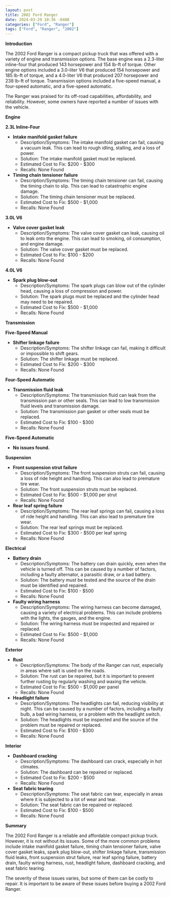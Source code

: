 ```yaml
---
layout: post
title: 2002 Ford Ranger
date: 2024-03-29 10:36 -0400
categories: ["Ford", "Ranger"]
tags: ["Ford", "Ranger", "2002"]
---
```

**Introduction**

The 2002 Ford Ranger is a compact pickup truck that was offered with a variety of engine and transmission options. The base engine was a 2.3-liter inline-four that produced 143 horsepower and 154 lb-ft of torque. Other engine options included a 3.0-liter V6 that produced 154 horsepower and 185 lb-ft of torque, and a 4.0-liter V6 that produced 207 horsepower and 238 lb-ft of torque. Transmission options included a five-speed manual, a four-speed automatic, and a five-speed automatic.

The Ranger was praised for its off-road capabilities, affordability, and reliability. However, some owners have reported a number of issues with the vehicle.

**Engine**

**2.3L Inline-Four**

* **Intake manifold gasket failure**
    * Description/Symptoms: The intake manifold gasket can fail, causing a vacuum leak. This can lead to rough idling, stalling, and a loss of power.
    * Solution: The intake manifold gasket must be replaced.
    * Estimated Cost to Fix: $200 - $300
    * Recalls: None Found
* **Timing chain tensioner failure**
    * Description/Symptoms: The timing chain tensioner can fail, causing the timing chain to slip. This can lead to catastrophic engine damage.
    * Solution: The timing chain tensioner must be replaced.
    * Estimated Cost to Fix: $500 - $1,000
    * Recalls: None Found

**3.0L V6**

* **Valve cover gasket leak**
    * Description/Symptoms: The valve cover gasket can leak, causing oil to leak onto the engine. This can lead to smoking, oil consumption, and engine damage.
    * Solution: The valve cover gasket must be replaced.
    * Estimated Cost to Fix: $100 - $200
    * Recalls: None Found

**4.0L V6**

* **Spark plug blow-out**
    * Description/Symptoms: The spark plugs can blow out of the cylinder head, causing a loss of compression and power.
    * Solution: The spark plugs must be replaced and the cylinder head may need to be repaired.
    * Estimated Cost to Fix: $500 - $1,000
    * Recalls: None Found

**Transmission**

**Five-Speed Manual**

* **Shifter linkage failure**
    * Description/Symptoms: The shifter linkage can fail, making it difficult or impossible to shift gears.
    * Solution: The shifter linkage must be replaced.
    * Estimated Cost to Fix: $200 - $300
    * Recalls: None Found

**Four-Speed Automatic**

* **Transmission fluid leak**
    * Description/Symptoms: The transmission fluid can leak from the transmission pan or other seals. This can lead to low transmission fluid levels and transmission damage.
    * Solution: The transmission pan gasket or other seals must be replaced.
    * Estimated Cost to Fix: $100 - $300
    * Recalls: None Found

**Five-Speed Automatic**

* **No issues found.**

**Suspension**

* **Front suspension strut failure**
    * Description/Symptoms: The front suspension struts can fail, causing a loss of ride height and handling. This can also lead to premature tire wear.
    * Solution: The front suspension struts must be replaced.
    * Estimated Cost to Fix: $500 - $1,000 per strut
    * Recalls: None Found
* **Rear leaf spring failure**
    * Description/Symptoms: The rear leaf springs can fail, causing a loss of ride height and handling. This can also lead to premature tire wear.
    * Solution: The rear leaf springs must be replaced.
    * Estimated Cost to Fix: $300 - $500 per leaf spring
    * Recalls: None Found

**Electrical**

* **Battery drain**
    * Description/Symptoms: The battery can drain quickly, even when the vehicle is turned off. This can be caused by a number of factors, including a faulty alternator, a parasitic draw, or a bad battery.
    * Solution: The battery must be tested and the source of the drain must be identified and repaired.
    * Estimated Cost to Fix: $100 - $500
    * Recalls: None Found
* **Faulty wiring harness**
    * Description/Symptoms: The wiring harness can become damaged, causing a variety of electrical problems. This can include problems with the lights, the gauges, and the engine.
    * Solution: The wiring harness must be inspected and repaired or replaced.
    * Estimated Cost to Fix: $500 - $1,000
    * Recalls: None Found

**Exterior**

* **Rust**
    * Description/Symptoms: The body of the Ranger can rust, especially in areas where salt is used on the roads.
    * Solution: The rust can be repaired, but it is important to prevent further rusting by regularly washing and waxing the vehicle.
    * Estimated Cost to Fix: $500 - $1,000 per panel
    * Recalls: None Found
* **Headlight failure**
    * Description/Symptoms: The headlights can fail, reducing visibility at night. This can be caused by a number of factors, including a faulty bulb, a bad wiring harness, or a problem with the headlight switch.
    * Solution: The headlights must be inspected and the source of the problem must be repaired or replaced.
    * Estimated Cost to Fix: $100 - $300
    * Recalls: None Found

**Interior**

* **Dashboard cracking**
    * Description/Symptoms: The dashboard can crack, especially in hot climates.
    * Solution: The dashboard can be repaired or replaced.
    * Estimated Cost to Fix: $200 - $500
    * Recalls: None Found
* **Seat fabric tearing**
    * Description/Symptoms: The seat fabric can tear, especially in areas where it is subjected to a lot of wear and tear.
    * Solution: The seat fabric can be repaired or replaced.
    * Estimated Cost to Fix: $100 - $500
    * Recalls: None Found

**Summary**

The 2002 Ford Ranger is a reliable and affordable compact pickup truck. However, it is not without its issues. Some of the more common problems include intake manifold gasket failure, timing chain tensioner failure, valve cover gasket leaks, spark plug blow-out, shifter linkage failure, transmission fluid leaks, front suspension strut failure, rear leaf spring failure, battery drain, faulty wiring harness, rust, headlight failure, dashboard cracking, and seat fabric tearing.

The severity of these issues varies, but some of them can be costly to repair. It is important to be aware of these issues before buying a 2002 Ford Ranger.
